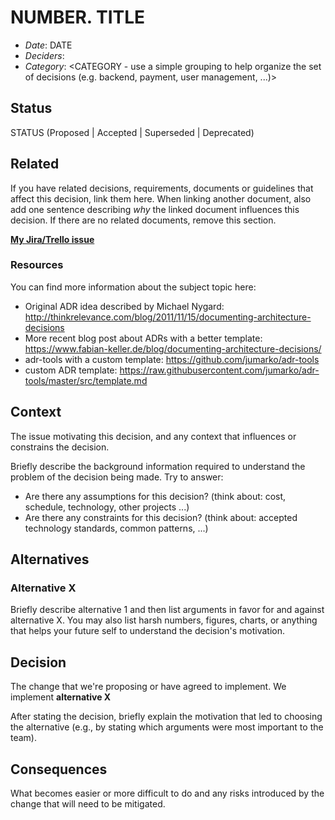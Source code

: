 # NUMBER. TITLE

- *Date*: DATE
- *Deciders*:
- *Category*: <CATEGORY - use a simple grouping to help organize the set of decisions (e.g. backend, payment, user management, ...)>

## Status

STATUS
(Proposed | Accepted | Superseded | Deprecated)

## Related

If you have related decisions, requirements, documents or guidelines that affect this decision, link them here.
When linking another document, also add one sentence describing *why* the linked document influences this decision.
If there are no related documents, remove this section.

**[My Jira/Trello issue](link)**

### Resources

You can find more information about the subject topic here:
 - Original ADR idea described by Michael Nygard: http://thinkrelevance.com/blog/2011/11/15/documenting-architecture-decisions
 - More recent blog post about ADRs with a better template: https://www.fabian-keller.de/blog/documenting-architecture-decisions/
 - adr-tools with a custom template: https://github.com/jumarko/adr-tools
 - custom ADR template: https://raw.githubusercontent.com/jumarko/adr-tools/master/src/template.md

## Context

The issue motivating this decision, and any context that influences or constrains the decision.

Briefly describe the background information required to understand the problem of the decision being made.
Try to answer:

- Are there any assumptions for this decision? (think about: cost, schedule, technology, other projects ...)
- Are there any constraints for this decision? (think about: accepted technology standards, common patterns, ...)

## Alternatives

### Alternative X

Briefly describe alternative 1 and then list arguments in favor for and against alternative X.
You may also list harsh numbers, figures, charts, or anything that helps your future self to understand the decision's motivation.

## Decision

The change that we're proposing or have agreed to implement.
We implement **alternative X**

After stating the decision, briefly explain the motivation that led to choosing the alternative (e.g., by stating which arguments were most important to the team).

## Consequences

What becomes easier or more difficult to do and any risks introduced by the change that will need to be mitigated.




